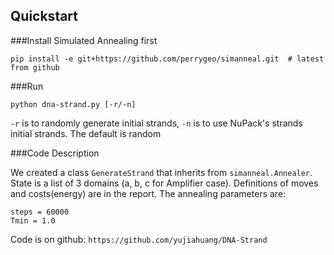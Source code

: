 ## Quickstart

###Install Simulated Annealing first
```
pip install -e git+https://github.com/perrygeo/simanneal.git  # latest from github
```

###Run
```
python dna-strand.py [-r/-n]
```
`-r` is to randomly generate initial strands, `-n` is to use NuPack's strands initial strands. The default is random

###Code Description

We created a class `GenerateStrand` that inherits from `simanneal.Annealer`. State is a list of 3 domains (a, b, c for Amplifier case). Definitions of moves and costs(energy) are in the report.
The annealing parameters are:
```
steps = 60000
Tmin = 1.0
```

Code is on github: `https://github.com/yujiahuang/DNA-Strand`





